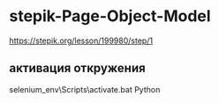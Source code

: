 # stepik-Page-Object-Model
 
https://stepik.org/lesson/199980/step/1


## активация откружения
selenium_env\Scripts\activate.bat 
Python
